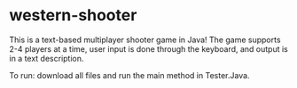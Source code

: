 # western-shooter
This is a text-based multiplayer shooter game in Java! The game supports 2-4 players at a time, user input is done through the keyboard, and output is in a text description. 

To run: download all files and run the main method in Tester.Java. 
